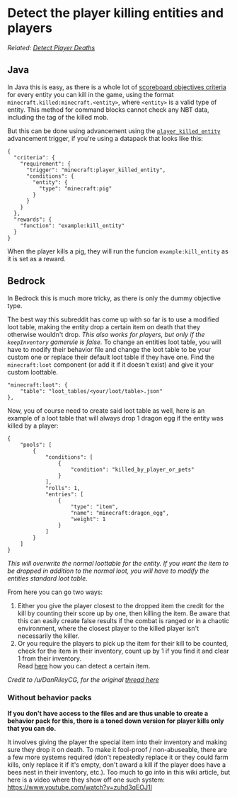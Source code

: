# Detect the player killing entities and players

_Related: [Detect Player Deaths](/wiki/questions/playerdeaths)_

## Java

In Java this is easy, as there is a whole lot of [scoreboard objectives criteria](https://minecraft.wiki/Scoreboard#Criteria) for every entity you can kill in the game, using the format `minecraft.killed:minecraft.<entity>`, where `<entity>` is a valid type of entity.
This method for command blocks cannot check any NBT data, including the tag of the killed mob. 

But this can be done using advancement using the [`player_killed_entity`](https://minecraft.wiki/wiki/Advancement/JSON_format#minecraft:player_killed_entity) advancement trigger, if you're using a datapack that looks like this:

```
{
  "criteria": {
    "requirement": {
      "trigger": "minecraft:player_killed_entity",
      "conditions": {
        "entity": {
          "type": "minecraft:pig"
        }
      }
    }
  },
  "rewards": {
    "function": "example:kill_entity"
  }
}
```

When the player kills a pig, they will run the funcion `example:kill_entity` as it is set as a reward.

## Bedrock

In Bedrock this is much more tricky, as there is only the dummy objective type.

The best way this subreddit has come up with so far is to use a modified loot table, making the entity drop a certain item on death that they otherwise wouldn't drop. _This also works for players, but only if the `keepInventory` gamerule is false._ To change an entities loot table, you will have to modify their behavior file and change the loot table to be your custom one or replace their default loot table if they have one. Find the `minecraft:loot` component (or add it if it doesn't exist) and give it your custom loottable.

    "minecraft:loot": {
        "table": "loot_tables/<your/loot/table>.json"
    },

Now, you of course need to create said loot table as well, here is an example of a loot table that will always drop 1 dragon egg if the entity was killed by a player:

    {
        "pools": [
            {
                "conditions": [
                    {
                        "condition": "killed_by_player_or_pets"
                    }
                ],
                "rolls": 1,
                "entries": [
                    {
                        "type": "item",
                        "name": "minecraft:dragon_egg",
                        "weight": 1
                    }
                ]
            }
        ]
    }

_This will overwrite the normal loottable for the entity. If you want the item to be dropped in addition to the normal loot, you will have to modify the entities standard loot table._

From here you can go two ways:  

1. Either you give the player closest to the dropped item the credit for the kill by counting their score up by one, then killing the item. Be aware that this can easily create false results if the combat is ranged or in a chaotic environment, where the closest player to the killed player isn't necessarily the killer.  
2. Or you require the players to pick up the item for their kill to be counted, check for the item in their inventory, count up by 1 if you find it and clear 1 from their inventory.  
Read [here](/wiki/questions/detectitem) how you can detect a certain item.

_Credit to /u/DanRileyCG, for the original [thread here](https://www.reddit.com/r/MinecraftCommands/comments/f7jd9f/help_with_server/)_

### Without behavior packs

**If you don't have access to the files and are thus unable to create a behavior pack for this, there is a toned down version for player kills only that you can do.**

It involves giving the player the special item into their inventory and making sure they drop it on death. To make it fool-proof / non-abuseable, there are a few more systems required (don't repeatedly replace it or they could farm kills, only replace it if it's empty, don't award a kill if the player does have a bees nest in their inventory, etc.). Too much to go into in this wiki article, but here is a video where they show off one such system: https://www.youtube.com/watch?v=zuhd3qEOJ1I
